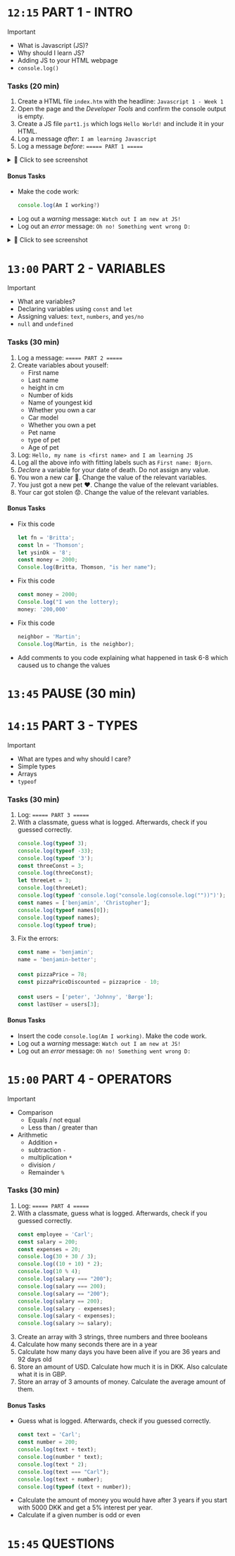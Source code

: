 




#  `12:15` PART 1 - INTRO
> [!IMPORTANT]
> * What is Javascript (JS)?
> * Why should I learn JS?
> * Adding JS to your HTML webpage
> * `console.log()`



### Tasks (20 min)
1. Create a HTML file `index.htm` with the headline: `Javascript 1 - Week 1`
1. Open the page and the *Developer Tools* and confirm the console output is empty.
1. Create a JS file `part1.js` which logs `Hello World!` and include it in your HTML.
1. Log a message *after*: `I am learning Javascript`
1. Log a message *before*: `===== PART 1 =====`
<details>
<summary>📸 Click to see screenshot</summary>

![result-part1](./imgs/p1-1.jpg)
</details>
   

#### Bonus Tasks
* Make the code work: 
    ```js
    console.log(Am I working?)
    ```
* Log out a *warning* message: `Watch out I am new at JS!`
* Log out an *error* message: `Oh no! Something went wrong D:`
<details>
<summary>📸 Click to see screenshot</summary>

![result-part1](./imgs/p1-2.jpg)
</details>

# `13:00` PART 2 - VARIABLES
> [!IMPORTANT]
> * What are variables?
> * Declaring variables using `const` and `let`
> * Assigning values: `text`, `numbers`, and `yes/no`
> * `null` and `undefined` 

### Tasks (30 min)
1. Log a message: `===== PART 2 =====`
1. Create variables about youself:
   * First name
   * Last name
   * height in cm
   * Number of kids
   * Name of youngest kid
   * Whether you own a car
   * Car model
   * Whether you own a pet
   * Pet name
   * type of pet
   * Age of pet
1. Log: `Hello, my name is <first name> and I am learning JS`
1. Log all the above info with fitting labels such as `First name: Bjorn`.
1. *Declare* a variable for your date of death. Do not assign any value.
1. You won a new car 🤩. Change the value of the relevant variables.
1. You just got a new pet ❤️. Change the value of the relevant variables.
1. Your car got stolen 😟. Change the value of the relevant variables. 


#### Bonus Tasks
* Fix this code
    ```js
    let fn = 'Britta';
    const ln = 'Thomson';
    let ysinDk = '8';
    const money = 2000;
    Console.log(Britta, Thomson, "is her name");
    ```
* Fix this code
    ```js
    const money = 2000;
    Console.log("I won the lottery);
    money: '200,000'
    ```
* Fix this code
    ```js
    neighbor = 'Martin';
    Console.log(Martin, is the neighbor);
    ```
* Add comments to you code explaining what happened in task 6-8 which caused us to change the values


# `13:45` PAUSE (30 min)

# `14:15` PART 3 - TYPES
> [!IMPORTANT]
> * What are types and why should I care?
> * Simple types
> * Arrays
> * `typeof`



### Tasks (30 min)
1. Log: `===== PART 3 =====`
1. With a classmate, guess what is logged. Afterwards, check if you guessed correctly.
    ```js
    console.log(typeof 3);
    console.log(typeof -33);
    console.log(typeof '3');
    const threeConst = 3;
    console.log(threeConst);
    let threeLet = 3;
    console.log(threeLet);
    console.log(typeof 'console.log("console.log(console.log(""))")');
    const names = ['benjamin', 'Christopher'];
    console.log(typeof names[0]);
    console.log(typeof names);
    console.log(typeof true);
    ```
1. Fix the errors:
    ```js
    const name = 'benjamin';
    name = 'benjamin-better';

    const pizzaPrice = 78;
    const pizzaPriceDiscounted = pizzaprice - 10;

    const users = ['peter', 'Johnny', 'Børge'];
    const lastUser = users[3];
    ```

#### Bonus Tasks
* Insert the code `console.log(Am I working)`. Make the code work.
* Log out a *warning* message: `Watch out I am new at JS!`
* Log out an *error* message: `Oh no! Something went wrong D:`



# `15:00` PART 4 - OPERATORS
> [!IMPORTANT]
> * Comparison
>    * Equals / not equal
>    * Less than / greater than
> * Arithmetic
>    * Addition `+`
>    * subtraction `-`
>    * multiplication `*`
>    * division `/`
>    * Remainder `%`



### Tasks (30 min)
1. Log: `===== PART 4 =====`
1. With a classmate, guess what is logged. Afterwards, check if you guessed correctly.
    ```js
    const employee = 'Carl';
    const salary = 200;
    const expenses = 20;
    console.log(30 + 30 / 3);
    console.log((10 + 10) * 2);
    console.log(10 % 4);
    console.log(salary === "200");
    console.log(salary === 200);
    console.log(salary == "200");
    console.log(salary == 200);
    console.log(salary - expenses);
    console.log(salary < expenses);
    console.log(salary >= salary);
    ```
1. Create an array with 3 strings, three numbers and three booleans
1. Calculate how many seconds there are in a year
1. Calculate how many days you have been alive if you are 36 years and 92 days old
1. Store an amount of USD. Calculate how much it is in DKK. Also calculate what it is in GBP.
1. Store an array of 3 amounts of money. Calculate the average amount of them.

#### Bonus Tasks
* Guess what is logged. Afterwards, check if you guessed correctly.
    ```js
    const text = 'Carl';
    const number = 200;
    console.log(text + text);
    console.log(number * text);
    console.log(text * 2);
    console.log(text === "Carl");
    console.log(text + number);
    console.log(typeof (text + number));
    ```
* Calculate the amount of money you would have after 3 years if you start with 5000 DKK and get a 5% interest per year.
* Calculate if a given number is odd or even



# `15:45` QUESTIONS
